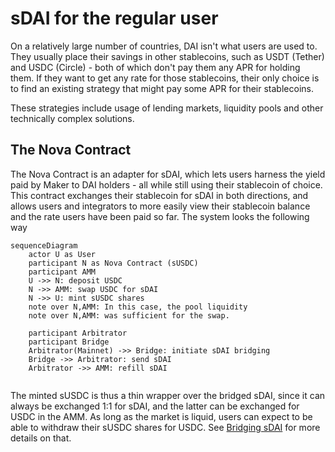 # sDAI for the regular user

On a relatively large number of countries, DAI isn't what users are used to. They usually place their savings in other stablecoins, such as USDT (Tether) and USDC (Circle) - both of which don't pay them any APR for holding them. If they want to get any rate for those stablecoins, their only choice is to find an existing strategy that might pay some APR for their stablecoins.

These strategies include usage of lending markets, liquidity pools and other technically complex solutions.

## The Nova Contract
The Nova Contract is an adapter for sDAI, which lets users harness the yield paid by Maker to DAI holders - all while still using their stablecoin of choice. This contract exchanges their stablecoin for sDAI in both directions, and allows users and integrators to more easily view their stablecoin balance and the rate users have been paid so far. The system looks the following way

```mermaid
sequenceDiagram
    actor U as User
    participant N as Nova Contract (sUSDC)
    participant AMM
    U ->> N: deposit USDC
    N ->> AMM: swap USDC for sDAI
    N ->> U: mint sUSDC shares
    note over N,AMM: In this case, the pool liquidity
    note over N,AMM: was sufficient for the swap.

    participant Arbitrator
    participant Bridge
    Arbitrator(Mainnet) ->> Bridge: initiate sDAI bridging
    Bridge ->> Arbitrator: send sDAI
    Arbitrator ->> AMM: refill sDAI
    
```

The minted sUSDC is thus a thin wrapper over the bridged sDAI, since it can always be exchanged 1:1 for sDAI, and the latter can be exchanged for USDC in the AMM. As long as the market is liquid, users can expect to be able to withdraw their sUSDC shares for USDC. See [Bridging sDAI](./bridging_sdai.md) for more details on that.